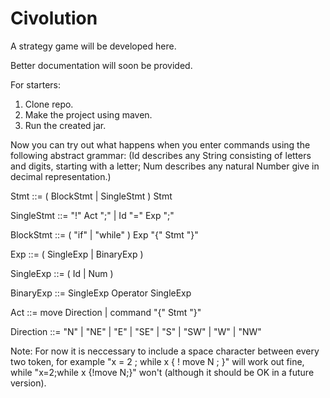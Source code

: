 # Civolution
A strategy game will be developed here.

Better documentation will soon be provided.

For starters:

1. Clone repo.
2. Make the project using maven.
3. Run the created jar.

Now you can try out what happens when you enter commands using the following abstract grammar:
(Id describes any String consisting of letters and digits, starting with a letter;
Num describes any natural Number give in decimal representation.)

  Stmt       ::= ( BlockStmt | SingleStmt ) Stmt
  
  SingleStmt ::= "!" Act ";" | Id "=" Exp ";"
  
  BlockStmt  ::= ( "if" | "while" ) Exp "{" Stmt "}"


  Exp       ::= ( SingleExp | BinaryExp )
  
  SingleExp ::= ( Id | Num ) 
  
  BinaryExp ::= SingleExp Operator SingleExp
  

  Act       ::= move Direction | command "{" Stmt "}"
  
  Direction ::= "N" | "NE" | "E" | "SE"
              | "S" | "SW" | "W" | "NW"

Note: For now it is neccessary to include a space character between every two token,
for example "x = 2 ; while x { ! move N ; }" will work out fine,
while "x=2;while x {!move N;}" won't (although it should be OK in a future version).
